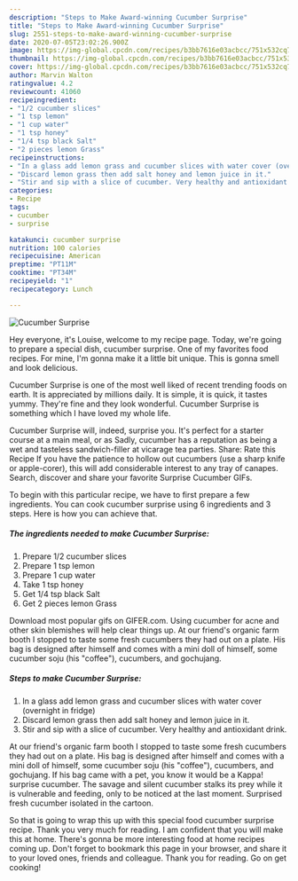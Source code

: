 ```yaml
---
description: "Steps to Make Award-winning Cucumber Surprise"
title: "Steps to Make Award-winning Cucumber Surprise"
slug: 2551-steps-to-make-award-winning-cucumber-surprise
date: 2020-07-05T23:02:26.900Z
image: https://img-global.cpcdn.com/recipes/b3bb7616e03acbcc/751x532cq70/cucumber-surprise-recipe-main-photo.jpg
thumbnail: https://img-global.cpcdn.com/recipes/b3bb7616e03acbcc/751x532cq70/cucumber-surprise-recipe-main-photo.jpg
cover: https://img-global.cpcdn.com/recipes/b3bb7616e03acbcc/751x532cq70/cucumber-surprise-recipe-main-photo.jpg
author: Marvin Walton
ratingvalue: 4.2
reviewcount: 41060
recipeingredient:
- "1/2 cucumber slices"
- "1 tsp lemon"
- "1 cup water"
- "1 tsp honey"
- "1/4 tsp black Salt"
- "2 pieces lemon Grass"
recipeinstructions:
- "In a glass add lemon grass and cucumber slices with water cover (overnight in fridge)"
- "Discard lemon grass then add salt honey and lemon juice in it."
- "Stir and sip with a slice of cucumber. Very healthy and antioxidant drink."
categories:
- Recipe
tags:
- cucumber
- surprise

katakunci: cucumber surprise 
nutrition: 100 calories
recipecuisine: American
preptime: "PT11M"
cooktime: "PT34M"
recipeyield: "1"
recipecategory: Lunch

---
```



![Cucumber Surprise](https://img-global.cpcdn.com/recipes/b3bb7616e03acbcc/751x532cq70/cucumber-surprise-recipe-main-photo.jpg)

Hey everyone, it's Louise, welcome to my recipe page. Today, we're going to prepare a special dish, cucumber surprise. One of my favorites food recipes. For mine, I'm gonna make it a little bit unique. This is gonna smell and look delicious.

Cucumber Surprise is one of the most well liked of recent trending foods on earth. It is appreciated by millions daily. It is simple, it is quick, it tastes yummy. They're fine and they look wonderful. Cucumber Surprise is something which I have loved my whole life.

Cucumber Surprise will, indeed, surprise you. It&#39;s perfect for a starter course at a main meal, or as Sadly, cucumber has a reputation as being a wet and tasteless sandwich-filler at vicarage tea parties. Share: Rate this Recipe If you have the patience to hollow out cucumbers (use a sharp knife or apple-corer), this will add considerable interest to any tray of canapes. Search, discover and share your favorite Surprise Cucumber GIFs.


To begin with this particular recipe, we have to first prepare a few ingredients. You can cook cucumber surprise using 6 ingredients and 3 steps. Here is how you can achieve that.

<!--inarticleads1-->

##### The ingredients needed to make Cucumber Surprise:

1. Prepare 1/2 cucumber slices
1. Prepare 1 tsp lemon
1. Prepare 1 cup water
1. Take 1 tsp honey
1. Get 1/4 tsp black Salt
1. Get 2 pieces lemon Grass


Download most popular gifs on GIFER.com. Using cucumber for acne and other skin blemishes will help clear things up. At our friend&#39;s organic farm booth I stopped to taste some fresh cucumbers they had out on a plate. His bag is designed after himself and comes with a mini doll of himself, some cucumber soju (his &#34;coffee&#34;), cucumbers, and gochujang. 

<!--inarticleads2-->

##### Steps to make Cucumber Surprise:

1. In a glass add lemon grass and cucumber slices with water cover (overnight in fridge)
1. Discard lemon grass then add salt honey and lemon juice in it.
1. Stir and sip with a slice of cucumber. Very healthy and antioxidant drink.


At our friend&#39;s organic farm booth I stopped to taste some fresh cucumbers they had out on a plate. His bag is designed after himself and comes with a mini doll of himself, some cucumber soju (his &#34;coffee&#34;), cucumbers, and gochujang. If his bag came with a pet, you know it would be a Kappa! surprise cucumber. The savage and silent cucumber stalks its prey while it is vulnerable and feeding, only to be noticed at the last moment. Surprised fresh cucumber isolated in the cartoon. 

So that is going to wrap this up with this special food cucumber surprise recipe. Thank you very much for reading. I am confident that you will make this at home. There's gonna be more interesting food at home recipes coming up. Don't forget to bookmark this page in your browser, and share it to your loved ones, friends and colleague. Thank you for reading. Go on get cooking!
